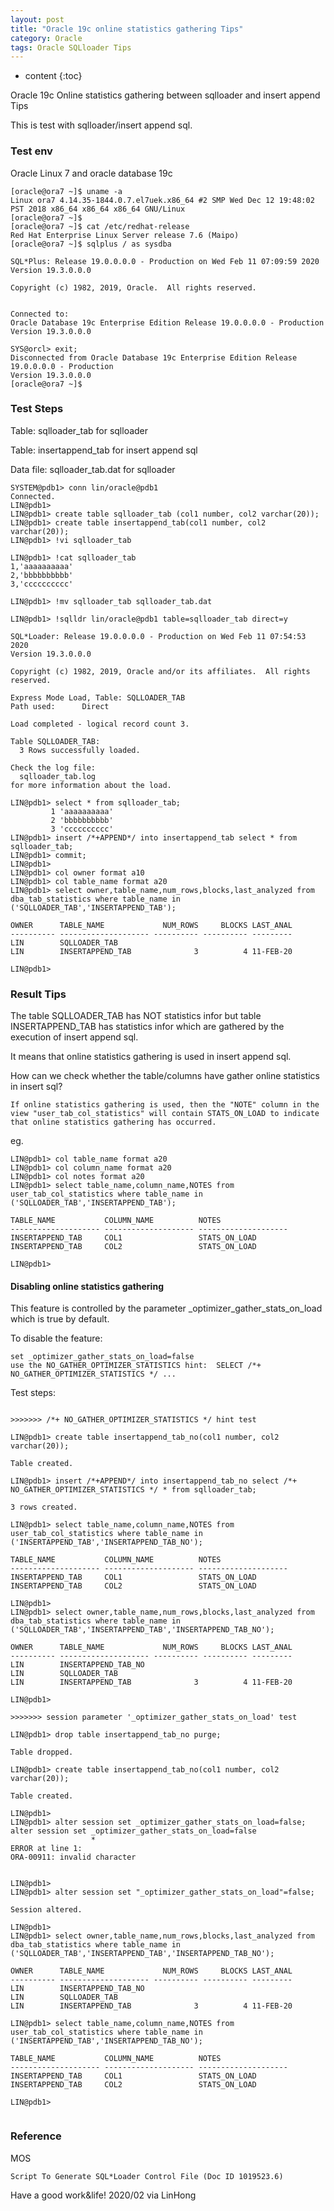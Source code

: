 ```yaml
---
layout: post
title: "Oracle 19c online statistics gathering Tips"
category: Oracle
tags: Oracle SQLloader Tips 
---
```


* content
{:toc}

Oracle 19c Online statistics gathering between sqlloader and insert append Tips

This is test with sqlloader/insert append sql.







### Test env

Oracle Linux 7 and oracle database 19c

```shell
[oracle@ora7 ~]$ uname -a
Linux ora7 4.14.35-1844.0.7.el7uek.x86_64 #2 SMP Wed Dec 12 19:48:02 PST 2018 x86_64 x86_64 x86_64 GNU/Linux
[oracle@ora7 ~]$
[oracle@ora7 ~]$ cat /etc/redhat-release
Red Hat Enterprise Linux Server release 7.6 (Maipo)
[oracle@ora7 ~]$ sqlplus / as sysdba

SQL*Plus: Release 19.0.0.0.0 - Production on Wed Feb 11 07:09:59 2020
Version 19.3.0.0.0

Copyright (c) 1982, 2019, Oracle.  All rights reserved.


Connected to:
Oracle Database 19c Enterprise Edition Release 19.0.0.0.0 - Production
Version 19.3.0.0.0

SYS@orcl> exit;
Disconnected from Oracle Database 19c Enterprise Edition Release 19.0.0.0.0 - Production
Version 19.3.0.0.0
[oracle@ora7 ~]$
```


### Test Steps

Table: sqlloader_tab for sqlloader

Table: insertappend_tab for insert append sql

Data file: sqlloader_tab.dat for sqlloader

```
SYSTEM@pdb1> conn lin/oracle@pdb1
Connected.
LIN@pdb1>
LIN@pdb1> create table sqlloader_tab (col1 number, col2 varchar(20));
LIN@pdb1> create table insertappend_tab(col1 number, col2 varchar(20));
LIN@pdb1> !vi sqlloader_tab

LIN@pdb1> !cat sqlloader_tab
1,'aaaaaaaaaa'
2,'bbbbbbbbbb'
3,'cccccccccc'

LIN@pdb1> !mv sqlloader_tab sqlloader_tab.dat

LIN@pdb1> !sqlldr lin/oracle@pdb1 table=sqlloader_tab direct=y

SQL*Loader: Release 19.0.0.0.0 - Production on Wed Feb 11 07:54:53 2020
Version 19.3.0.0.0

Copyright (c) 1982, 2019, Oracle and/or its affiliates.  All rights reserved.

Express Mode Load, Table: SQLLOADER_TAB
Path used:      Direct

Load completed - logical record count 3.

Table SQLLOADER_TAB:
  3 Rows successfully loaded.

Check the log file:
  sqlloader_tab.log
for more information about the load.

LIN@pdb1> select * from sqlloader_tab;
         1 'aaaaaaaaaa'
         2 'bbbbbbbbbb'
         3 'cccccccccc'
LIN@pdb1> insert /*+APPEND*/ into insertappend_tab select * from sqlloader_tab;
LIN@pdb1> commit;
LIN@pdb1>
LIN@pdb1> col owner format a10
LIN@pdb1> col table_name format a20
LIN@pdb1> select owner,table_name,num_rows,blocks,last_analyzed from dba_tab_statistics where table_name in ('SQLLOADER_TAB','INSERTAPPEND_TAB');

OWNER      TABLE_NAME             NUM_ROWS     BLOCKS LAST_ANAL
---------- -------------------- ---------- ---------- ---------
LIN        SQLLOADER_TAB
LIN        INSERTAPPEND_TAB              3          4 11-FEB-20

LIN@pdb1>

```

### Result Tips

The table SQLLOADER_TAB has NOT statistics infor but table INSERTAPPEND_TAB has statistics infor which are gathered by the execution of insert append sql.

It means that online statistics gathering is used in insert append sql.

How can we check whether the table/columns have gather online statistics in insert sql?

	If online statistics gathering is used, then the "NOTE" column in the view "user_tab_col_statistics" will contain STATS_ON_LOAD to indicate that online statistics gathering has occurred.
eg.

```shell
LIN@pdb1> col table_name format a20
LIN@pdb1> col column_name format a20
LIN@pdb1> col notes format a20
LIN@pdb1> select table_name,column_name,NOTES from user_tab_col_statistics where table_name in ('SQLLOADER_TAB','INSERTAPPEND_TAB');

TABLE_NAME           COLUMN_NAME          NOTES
-------------------- -------------------- --------------------
INSERTAPPEND_TAB     COL1                 STATS_ON_LOAD
INSERTAPPEND_TAB     COL2                 STATS_ON_LOAD

LIN@pdb1>
```


#### Disabling online statistics gathering

This feature is controlled by the parameter _optimizer_gather_stats_on_load which is true by default.

To disable the feature:

    set _optimizer_gather_stats_on_load=false 
    use the NO_GATHER_OPTIMIZER_STATISTICS hint:  SELECT /*+ NO_GATHER_OPTIMIZER_STATISTICS */ ...

Test steps:

```shell

>>>>>>> /*+ NO_GATHER_OPTIMIZER_STATISTICS */ hint test

LIN@pdb1> create table insertappend_tab_no(col1 number, col2 varchar(20));

Table created.

LIN@pdb1> insert /*+APPEND*/ into insertappend_tab_no select /*+ NO_GATHER_OPTIMIZER_STATISTICS */ * from sqlloader_tab;

3 rows created.

LIN@pdb1> select table_name,column_name,NOTES from user_tab_col_statistics where table_name in ('INSERTAPPEND_TAB','INSERTAPPEND_TAB_NO');

TABLE_NAME           COLUMN_NAME          NOTES
-------------------- -------------------- --------------------
INSERTAPPEND_TAB     COL1                 STATS_ON_LOAD
INSERTAPPEND_TAB     COL2                 STATS_ON_LOAD

LIN@pdb1> 
LIN@pdb1> select owner,table_name,num_rows,blocks,last_analyzed from dba_tab_statistics where table_name in ('SQLLOADER_TAB','INSERTAPPEND_TAB','INSERTAPPEND_TAB_NO');

OWNER      TABLE_NAME             NUM_ROWS     BLOCKS LAST_ANAL
---------- -------------------- ---------- ---------- ---------
LIN        INSERTAPPEND_TAB_NO
LIN        SQLLOADER_TAB
LIN        INSERTAPPEND_TAB              3          4 11-FEB-20

LIN@pdb1>

>>>>>>> session parameter '_optimizer_gather_stats_on_load' test

LIN@pdb1> drop table insertappend_tab_no purge;

Table dropped.

LIN@pdb1> create table insertappend_tab_no(col1 number, col2 varchar(20));

Table created.

LIN@pdb1> 
LIN@pdb1> alter session set _optimizer_gather_stats_on_load=false;
alter session set _optimizer_gather_stats_on_load=false
                  *
ERROR at line 1:
ORA-00911: invalid character


LIN@pdb1> 
LIN@pdb1> alter session set "_optimizer_gather_stats_on_load"=false;

Session altered.

LIN@pdb1>
LIN@pdb1> select owner,table_name,num_rows,blocks,last_analyzed from dba_tab_statistics where table_name in ('SQLLOADER_TAB','INSERTAPPEND_TAB','INSERTAPPEND_TAB_NO');

OWNER      TABLE_NAME             NUM_ROWS     BLOCKS LAST_ANAL
---------- -------------------- ---------- ---------- ---------
LIN        INSERTAPPEND_TAB_NO
LIN        SQLLOADER_TAB
LIN        INSERTAPPEND_TAB              3          4 11-FEB-20

LIN@pdb1> select table_name,column_name,NOTES from user_tab_col_statistics where table_name in ('INSERTAPPEND_TAB','INSERTAPPEND_TAB_NO');

TABLE_NAME           COLUMN_NAME          NOTES
-------------------- -------------------- --------------------
INSERTAPPEND_TAB     COL1                 STATS_ON_LOAD
INSERTAPPEND_TAB     COL2                 STATS_ON_LOAD

LIN@pdb1>


```



### Reference


MOS

	Script To Generate SQL*Loader Control File (Doc ID 1019523.6)


Have a good work&life! 2020/02 via LinHong


